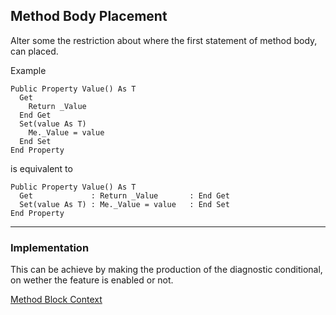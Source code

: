 ## Method Body Placement

Alter some the restriction about where the first statement of method body, can placed.

Example   

```vbnet
Public Property Value() As T
  Get
    Return _Value
  End Get
  Set(value As T)
    Me._Value = value
  End Set
End Property
```
is equivalent to
```vbnet
Public Property Value() As T
  Get             : Return _Value       : End Get
  Set(value As T) : Me._Value = value   : End Set
End Property
```

--------

### Implementation

This can be achieve by making the production of the diagnostic conditional, on wether the feature is enabled or not.

[Method Block Context](https://github.com/dotnet/roslyn/blob/master/src/Compilers/VisualBasic/Portable/Parser/BlockContexts/MethodBlockContext.vb#L34)
